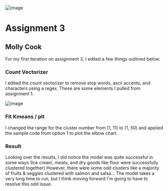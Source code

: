 ![image](https://user-images.githubusercontent.com/86888346/166617454-27265c3d-997b-4843-8804-1a4a289a4684.png)
<h1> Assignment 3 </h1>
<h2> Molly Cook </h2> 

<p>For my first iteration on assignment 3, I edited a few things outlined below:</p>

<h3> Count Vectorizer </h3> 
<p>I edited the count vectorizer to remove stop words, ascii accents, and characters using a regex. These are some elements I pulled from assignment 1.</p>

![image](https://user-images.githubusercontent.com/86888346/166617429-e8dc7929-554b-4320-8f8a-eab555f8e643.png)

<h3> Fit Kmeans / plt </h3> 
<p>I changed the range for the cluster number from (1, 11) to (1, 50) and applied the sample code from option 1 to plot the elbow chart.</p>



<h3>Result</h3>
<p>Looking over the results, I did notice the model was quite successful in some ways (Ice cream, meats, and dry goods like flour were successfully clustered together) However, there were some odd clusters like a majority of fruits & veggies clustered with salmon and salsa... The model takes a very long time to run, but I think moving forward I'm going to have to resolve this odd issue.</p>
